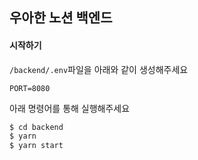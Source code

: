## 우아한 노션 백엔드



#### 시작하기

`/backend/.env`파일을 아래와 같이 생성해주세요

```
PORT=8080
```



아래 명령어를 통해 실행해주세요

```sh
$ cd backend
$ yarn
$ yarn start
```